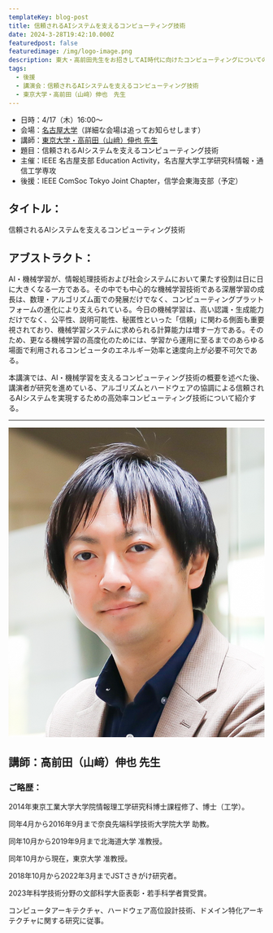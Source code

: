 ```yaml
---
templateKey: blog-post
title: 信頼されるAIシステムを支えるコンピューティング技術
date: 2024-3-28T19:42:10.000Z
featuredpost: false
featuredimage: /img/logo-image.png
description: 東大・高前田先生をお招きしてAI時代に向けたコンピューティングについての講演会を開催します。こちらは，[IEEE名古屋支部](https://ieee-jp.org/section/nagoya/) Education Activity が企画した講演会で，IEEE ComSoc Tokyo Joint Chapter はこの講演会を後援します。どうぞ奮ってご参加下さい。
tags:
  - 後援
  - 講演会：信頼されるAIシステムを支えるコンピューティング技術
  - 東京大学・高前田（山﨑）伸也　先生
---
```


- 日時：4/17（木）16:00〜
- 会場：[名古屋大学](https://www.nagoya-u.ac.jp/contact/directions.html)（詳細な会場は追ってお知らせします）
- 講師：[東京大学・高前田（山﨑）伸也 先生](https://sites.google.com/site/shinyaty/home-japanese)
- 題目：信頼されるAIシステムを支えるコンピューティング技術
- 主催：IEEE 名古屋支部 Education Activity，名古屋大学工学研究科情報・通信工学専攻
- 後援：IEEE ComSoc Tokyo Joint Chapter，信学会東海支部（予定）

## タイトル：

信頼されるAIシステムを支えるコンピューティング技術

## アブストラクト：

AI・機械学習が、情報処理技術および社会システムにおいて果たす役割は日に日に大きくなる一方である。その中でも中心的な機械学習技術である深層学習の成長は、数理・アルゴリズム面での発展だけでなく、コンピューティングプラットフォームの進化により支えられている。今日の機械学習は、高い認識・生成能力だけでなく、公平性、説明可能性、秘匿性といった「信頼」に関わる側面も重要視されており、機械学習システムに求められる計算能力は増す一方である。そのため、更なる機械学習の高度化のためには、学習から運用に至るまでのあらゆる場面で利用されるコンピュータのエネルギー効率と速度向上が必要不可欠である。

本講演では、AI・機械学習を支えるコンピューティング技術の概要を述べた後、講演者が研究を進めている、アルゴリズムとハードウェアの協調による信頼されるAIシステムを実現するための高効率コンピューティング技術について紹介する。

---

![高前田（山﨑）伸也 先生](2023-05-Takamaeda.jpg)

## 講師：高前田（山﨑）伸也 先生

### ご略歴：

2014年東京工業大学大学院情報理工学研究科博士課程修了、博士（工学）。

同年4月から2016年9月まで奈良先端科学技術大学院大学 助教。

同年10月から2019年9月まで北海道大学 准教授。

同年10月から現在，東京大学 准教授。

2018年10月から2022年3月までJSTさきがけ研究者。

2023年科学技術分野の文部科学大臣表彰・若手科学者賞受賞。

コンピュータアーキテクチャ、ハードウェア高位設計技術、ドメイン特化アーキテクチャに関する研究に従事。
